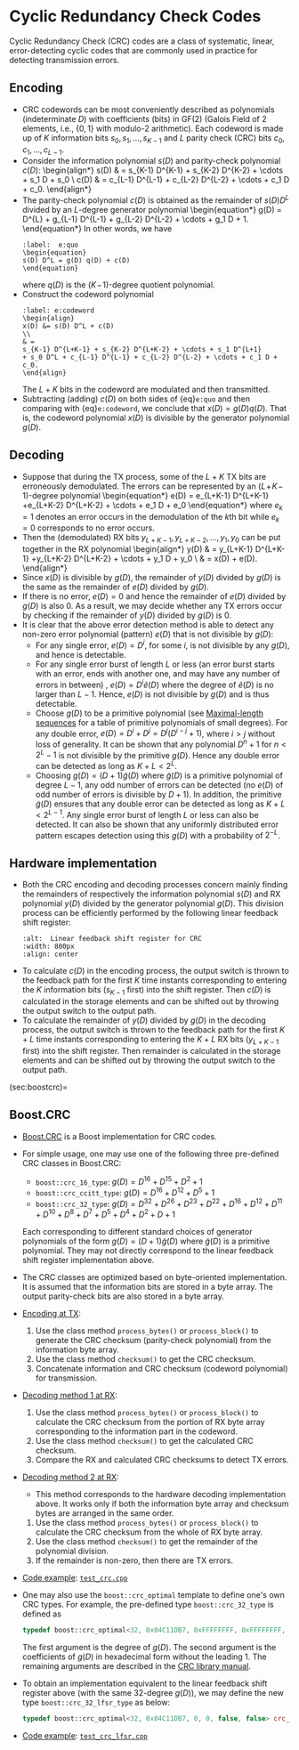 # Cyclic Redundancy Check Codes 

Cyclic Redundancy Check (CRC) codes are a class of systematic, linear,
error-detecting cyclic codes that are commonly used in practice for
detecting transmission errors.

## Encoding
* CRC codewords can be most conveniently described as polynomials
  (indeterminate $D$) with coefficients (bits) in GF(2) (Galois Field
  of 2 elements, i.e., $\{0,1\}$ with modulo-2 arithmetic).  Each
  codeword is made up of $K$ information bits $s_{0}, s_{1}, \ldots,
  s_{K-1}$ and $L$ parity check (CRC) bits $c_{0}, c_{1}, \ldots,
  c_{L-1}$.
* Consider the information polynomial $s(D)$ and parity-check
  polynomial $c(D)$:
  \begin{align*}
  s(D) & = s_{K-1} D^{K-1} + s_{K-2} D^{K-2} + \cdots + s_1 D + s_0 \\
  c(D) & = c_{L-1} D^{L-1} + c_{L-2} D^{L-2} + \cdots + c_1 D + c_0.
  \end{align*}
* The parity-check polynomial $c(D)$ is obtained as the remainder of
  $s(D) D^{L}$ divided by an $L$-degree generator polynomial
  \begin{equation*}
  g(D) = D^{L} + g_{L-1} D^{L-1} + g_{L-2} D^{L-2} + \cdots + g_1 D + 1.
  \end{equation*}
  In other words, we have
  ```{math}
  :label:  e:quo
  \begin{equation}
  s(D) D^L = g(D) q(D) + c(D)
  \end{equation}
  ```
  where $q(D)$ is the $(K\!-\!1)$-degree quotient polynomial.
* Construct the codeword polynomial
  ```{math}
  :label: e:codeword
  \begin{align}
  x(D) &= s(D) D^L + c(D)
  \\
  & = 
  s_{K-1} D^{L+K-1} + s_{K-2} D^{L+K-2} + \cdots + s_1 D^{L+1} 
  + s_0 D^L + c_{L-1} D^{L-1} + c_{L-2} D^{L-2} + \cdots + c_1 D + c_0.
  \end{align}
  ```
  The $L+K$ bits in the codeword are modulated and then transmitted.
* Subtracting (adding) $c(D)$ on both sides of {eq}`e:quo` and then
  comparing with {eq}`e:codeword`, we conclude that $x(D) = g(D)
  q(D)$. That is, the codeword polynomial $x(D)$ is divisible by the
  generator polynomial $g(D)$.

## Decoding
* Suppose that during the TX process, some of the $L+K$ TX bits are
  erroneously demodulated. The errors can be represented by an
  $(L\!+\!K\!-\!1)$-degree polynomial
  \begin{equation*}
  e(D) = e_{L+K-1} D^{L+K-1} +e_{L+K-2} D^{L+K-2} + \cdots + e_1 D + e_0
  \end{equation*}
  where $e_k = 1$ denotes an error occurs in the demodulation of the
  $k$th bit while $e_k = 0$ corresponds to no error occurs.
* Then the (demodulated) RX bits $y_{L+K-1}, y_{L+K-2}, \ldots, y_1,
  y_0$ can be put together in the RX polynomial
  \begin{align*}
  y(D) 
  & = y_{L+K-1} D^{L+K-1} +y_{L+K-2} D^{L+K-2} + \cdots + y_1 D + y_0 \\
  & = x(D) + e(D).
  \end{align*}
* Since $x(D)$ is divisible by $g(D)$, the remainder of $y(D)$ divided
  by $g(D)$ is the same as the remainder of $e(D)$ divided by $g(D)$.
* If there is no error, $e(D)=0$ and hence the remainder of $e(D)$
  divided by $g(D)$ is also $0$. As a result, we may decide whether
  any TX errors occur by checking if the remainder of $y(D)$ divided
  by $g(D)$ is $0$.
* It is clear that the above error detection method is able to detect
  any non-zero error polynomial (pattern) $e(D)$ that is not divisible
  by $g(D)$:
  - For any single error, $e(D) = D^i$, for some $i$, is not divisible
    by any $g(D)$, and hence is detectable.
  - For any single error burst of length $L$ or less (an error burst
    starts with an error, ends with another one, and may have any
    number of errors in between) , $e(D) = D^i \tilde e(D)$ where the
    degree of $\tilde e(D)$ is no larger than $L-1$. Hence, $e(D)$ is
    not divisible by $g(D)$ and is thus detectable.
  - Choose $g(D)$ to be a primitive polynomial (see
    [Maximal-length sequences](sec:mseq) for a table of primitive
    polynomials of small degrees). For any double error, $e(D) = D^i +
    D^j = D^j (D^{i-j} + 1)$, where $i>j$ without loss of
    generality. It can be shown that any polynomial $D^n +1$ for $n<
    2^L-1$ is not divisible by the primitive $g(D)$.  Hence any double
    error can be detected as long as $K+L < 2^L$.
  - Choosing $g(D) = (D+1)\tilde g(D)$ where $\tilde g(D)$ is a
    primitive polynomial of degree $L-1$, any odd number of errors can
    be detected (no $e(D)$ of odd number of errors is divisible by
    $D+1$). In addition, the primitive $\tilde g(D)$ ensures that any
    double error can be detected as long as $K+L < 2^{L-1}$. Any
    single error burst of length $L$ or less can also be detected. It
    can also be shown that any uniformly distributed error pattern
    escapes detection using this $g(D)$ with a probability of
    $2^{-L}$.

## Hardware implementation
* Both the CRC encoding and decoding processes concern mainly finding
  the remainders of respectively the information polynomial $s(D)$ and
  RX polynomial $y(D)$ divided by the generator polynomial
  $g(D)$. This division process can be efficiently performed by the
  following linear feedback shift register:
  ```{image} ../figures/crc_lfsr.png
  :alt:  Linear feedback shift register for CRC
  :width: 800px 
  :align: center 
  ``` 
* To calculate $c(D)$ in the encoding process, the output switch is
  thrown to the feedback path for the first $K$ time instants
  corresponding to entering the $K$ information bits ($s_{K-1}$ first)
  into the shift register. Then $c(D)$ is calculated in the storage
  elements and can be shifted out by throwing the output switch to the
  output path.
* To calculate the remainder of $y(D)$ divided by $g(D)$ in the
  decoding process, the output switch is thrown to the feedback path
  for the first $K+L$ time instants corresponding to entering the
  $K+L$ RX bits ($y_{L+K-1}$ first) into the shift register. Then
  remainder is calculated in the storage elements and can be shifted
  out by throwing the output switch to the output path.

(sec:boostcrc)=
## Boost.CRC
* [Boost.CRC](https://www.boost.org/doc/libs/1_71_0/doc/html/crc.html)
  is a Boost implementation for CRC codes.
* For simple usage, one may use one of the following three pre-defined CRC classes in Boost.CRC:
  - `boost::crc_16_type`: $g(D) = D^{16} + D^{15} + D^2 + 1$
  - `boost::crc_ccitt_type`: $g(D) = D^{16} + D^{12} + D^5 + 1$
  - `boost::crc_32_type`: $g(D) = D^{32} + D^{26} + D^{23} + D^{22} + D^{16} + D^{12} + D^{11} + D^{10} + D^8 + D^7 + D^5 + D^4 + D^2 + D +1$
  
  Each corresponding to different standard choices of generator
  polynomials of the form $g(D) = (D+1) \tilde g(D)$ where $\tilde
  g(D)$ is a primitive polynomial. They may not directly correspond to
  the linear feedback shift register implementation above.
  
* The CRC classes are optimized based on byte-oriented
  implementation. It is assumed that the information bits are stored
  in a byte array. The output parity-check bits are also stored in a
  byte array.
* <u>Encoding at TX</u>:
  1. Use the class method `process_bytes()` or
     `process_block()` to generate the CRC checksum (parity-check
     polynomial) from the information byte array.
  1. Use the class method `checksum()` to get the CRC checksum.
  1. Concatenate information and CRC checksum (codeword polynomial) for transmission.
* <u>Decoding method 1 at RX</u>:
  1. Use the class method `process_bytes()` or `process_block()` to
    calculate the CRC checksum from the portion of RX byte array
    corresponding to the information part in the codeword.
  1. Use the class method `checksum()` to get the calculated
    CRC checksum.
  1. Compare the RX and calculated CRC checksums to detect TX errors.
* <u>Decoding method 2 at RX</u>:
  - This method corresponds to the hardware decoding implementation
    above. It works only if both the information byte array and
    checksum bytes are arranged in the same order.
  1. Use the class method `process_bytes()` or `process_block()` to
    calculate the CRC checksum from the whole of RX byte array.
  1. Use the class method `checksum()` to get the remainder of the
    polynomial division. 
  1. If the remainder is non-zero, then there are TX errors.
* <u>Code example</u>: [`test_crc.cpp`](code:test_crc)
* One may also use the `boost::crc_optimal` template to define one's
  own CRC types.  For example, the pre-defined type `boost::crc_32_type`
  is defined as
  ```c++
  typedef boost::crc_optimal<32, 0x04C11DB7, 0xFFFFFFFF, 0xFFFFFFFF, true, true> crc_32_type;
  ```
  The first argument is the degree of $g(D)$. The second argument is
  the coefficients of $g(D)$ in hexadecimal form without the
  leading 1. The remaining arguments are described in the
  [CRC library manual](https://www.boost.org/doc/libs/1_71_0/doc/html/crc/crc_optimal.html).
* To obtain an implementation equivalent to the linear feedback shift
  register above (with the same 32-degree $g(D)$), we may define the
  new type `boost::crc_32_lfsr_type` as below: 
  ```c++ 
  typedef boost::crc_optimal<32, 0x04C11DB7, 0, 0, false, false> crc_32_lfsr_type;
  ```
* <u>Code example</u>: [`test_crc_lfsr.cpp`](code:test_crc_lfsr)
